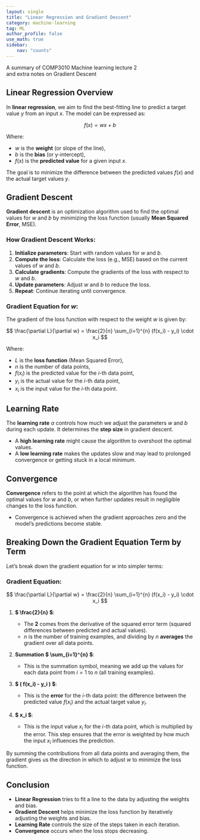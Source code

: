 ```yaml
---
layout: single
title: "Linear Regression and Gradient Descent"
category: machine-learning
tag: ML
author_profile: false
use_math: true
sidebar:
    nav: "counts"
---
```


A summary of COMP3010 Machine learning lecture 2 <br>
and extra notes on Gradient Descent

## Linear Regression Overview
In **linear regression**, we aim to find the best-fitting line to predict a target value $y$ from an input $x$. The model can be expressed as:

$$
f(x) = wx + b
$$

Where:
- $w$ is the **weight** (or slope of the line),
- $b$ is the **bias** (or y-intercept),
- $f(x)$ is the **predicted value** for a given input $x$.

The goal is to minimize the difference between the predicted values $f(x)$ and the actual target values $y$.

## Gradient Descent
**Gradient descent** is an optimization algorithm used to find the optimal values for $w$ and $b$ by minimizing the loss function (usually **Mean Squared Error**, MSE).

### How Gradient Descent Works:
1. **Initialize parameters**: Start with random values for $w$ and $b$.
2. **Compute the loss**: Calculate the loss (e.g., MSE) based on the current values of $w$ and $b$.
3. **Calculate gradients**: Compute the gradients of the loss with respect to $w$ and $b$.
4. **Update parameters**: Adjust $w$ and $b$ to reduce the loss.
5. **Repeat**: Continue iterating until convergence.

### Gradient Equation for $w$:
The gradient of the loss function with respect to the weight $w$ is given by:

$$
\frac{\partial L}{\partial w} = \frac{2}{n} \sum_{i=1}^{n} (f(x_i) - y_i) \cdot x_i
$$

Where:
- $L$ is the **loss function** (Mean Squared Error),
- $n$ is the number of data points,
- $f(x_i)$ is the predicted value for the $i$-th data point,
- $y_i$ is the actual value for the $i$-th data point,
- $x_i$ is the input value for the $i$-th data point.

## Learning Rate
The **learning rate** $\alpha$ controls how much we adjust the parameters $w$ and $b$ during each update. It determines the **step size** in gradient descent.

- A **high learning rate** might cause the algorithm to overshoot the optimal values.
- A **low learning rate** makes the updates slow and may lead to prolonged convergence or getting stuck in a local minimum.

## Convergence
**Convergence** refers to the point at which the algorithm has found the optimal values for $w$ and $b$, or when further updates result in negligible changes to the loss function.

- Convergence is achieved when the gradient approaches zero and the model’s predictions become stable.

## Breaking Down the Gradient Equation Term by Term
Let’s break down the gradient equation for $w$ into simpler terms:

### Gradient Equation:

$$
\frac{\partial L}{\partial w} = \frac{2}{n} \sum_{i=1}^{n} (f(x_i) - y_i) \cdot x_i
$$

1. **$ \frac{2}{n} $**:
   - The **2** comes from the derivative of the squared error term (squared differences between predicted and actual values).
   - $n$ is the number of training examples, and dividing by $n$ **averages** the gradient over all data points.

2. **Summation $ \sum_{i=1}^{n} $**:
   - This is the summation symbol, meaning we add up the values for each data point from $i = 1$ to $n$ (all training examples).

3. **$ ( f(x_i) - y_i ) $**:
   - This is the **error** for the $i$-th data point: the difference between the predicted value $f(x_i)$ and the actual target value $y_i$.

4. **$ x_i $**:
   - This is the input value $x_i$ for the $i$-th data point, which is multiplied by the error. This step ensures that the error is weighted by how much the input $x_i$ influences the prediction.

By summing the contributions from all data points and averaging them, the gradient gives us the direction in which to adjust $w$ to minimize the loss function.

## Conclusion
- **Linear Regression** tries to fit a line to the data by adjusting the weights and bias.
- **Gradient Descent** helps minimize the loss function by iteratively adjusting the weights and bias.
- **Learning Rate** controls the size of the steps taken in each iteration.
- **Convergence** occurs when the loss stops decreasing.

